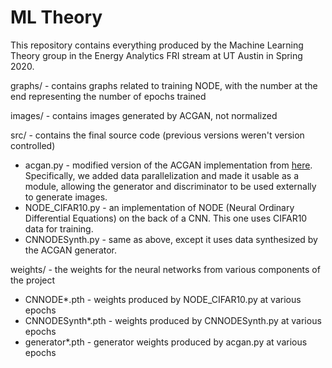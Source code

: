 # ML Theory

This repository contains everything produced by the Machine Learning Theory group in
the Energy Analytics FRI stream at UT Austin in Spring 2020.

graphs/ - contains graphs related to training NODE, with the number at the end
representing the number of epochs trained

images/ - contains images generated by ACGAN, not normalized

src/ - contains the final source code (previous versions weren't version controlled)
- acgan.py - modified version of the ACGAN implementation from [here](https://github.com/eriklindernoren/PyTorch-GAN). Specifically, we added data parallelization and made it usable as a module, allowing the generator and discriminator to be used externally to generate images.
- NODE_CIFAR10.py - an implementation of NODE (Neural Ordinary Differential Equations) on the back of a CNN. This one uses CIFAR10 data for training.
- CNNODESynth.py - same as above, except it uses data synthesized by the ACGAN generator.

weights/ - the weights for the neural networks from various components of the project
- CNNODE\*.pth - weights produced by NODE_CIFAR10.py at various epochs
- CNNODESynth\*.pth - weights produced by CNNODESynth.py at various epochs
- generator\*.pth - generator weights produced by acgan.py at various epochs
